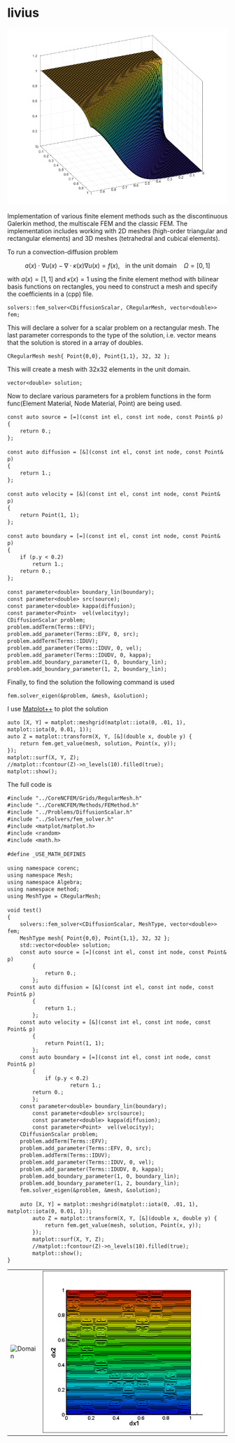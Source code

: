 # livius

![FEM boundary layer](https://raw.githubusercontent.com/aion-synch/livius/refs/heads/master/plotfem.png)

Implementation of various finite element methods such as the discontinuous Galerkin method, the multiscale FEM and the classic FEM.
The implementation includes working with 2D meshes (high-order triangular and rectangular elements) and 3D meshes (tetrahedral and cubical elements).

To run a convection-diffusion problem
```math	
  a(x)\cdot\nabla u(x) - \nabla\cdot\kappa(x)\nabla u(x) = f(x), \mspace{15mu}\text{in the unit domain }\mspace{15mu}\Omega=[0,1]
```
with $a(x)=[1,1]$ and $\kappa(x)=1$ using the finite element method with bilinear basis functions on rectangles, you need to construct a mesh and specify the coefficients in a (cpp) file.
```
solvers::fem_solver<CDiffusionScalar, CRegularMesh, vector<double>> fem;
```
This will declare a solver for a scalar problem on a rectangular mesh. The last parameter corresponds to the type of the solution, i.e. vector<double> means that the solution is stored in a array of doubles.

```	
CRegularMesh mesh{ Point{0,0}, Point{1,1}, 32, 32 };
```
	

This will create a mesh with 32x32 elements in the unit domain.

```
vector<double> solution;
```
	
Now to declare various parameters for a problem functions in the form func(Element Material, Node Material, Point) are being used.

```
const auto source = [=](const int el, const int node, const Point& p)
{
	return 0.;
};

const auto diffusion = [&](const int el, const int node, const Point& p)
{
	return 1.;
};

const auto velocity = [&](const int el, const int node, const Point& p)
{
	return Point(1, 1);
};

const auto boundary = [=](const int el, const int node, const Point& p)
{
	if (p.y < 0.2)
		return 1.;
	return 0.;
};

const parameter<double> boundary_lin(boundary);
const parameter<double> src(source);
const parameter<double> kappa(diffusion);
const parameter<Point>  vel(velocityy);
CDiffusionScalar problem;
problem.addTerm(Terms::EFV);
problem.add_parameter(Terms::EFV, 0, src);
problem.addTerm(Terms::IDUV);
problem.add_parameter(Terms::IDUV, 0, vel);
problem.add_parameter(Terms::IDUDV, 0, kappa);
problem.add_boundary_parameter(1, 0, boundary_lin);
problem.add_boundary_parameter(1, 2, boundary_lin);		
```

Finally, to find the solution the following command is used

```
fem.solver_eigen(&problem, &mesh, &solution);
```
	
I use [Matplot++](https://github.com/alandefreitas/matplotplusplus) to plot the solution

```
auto [X, Y] = matplot::meshgrid(matplot::iota(0, .01, 1), matplot::iota(0, 0.01, 1));
auto Z = matplot::transform(X, Y, [&](double x, double y) {
	return fem.get_value(mesh, solution, Point(x, y));
});
matplot::surf(X, Y, Z);
//matplot::fcontour(Z)->n_levels(10).filled(true);
matplot::show();
```

The full code is


```
#include "../CoreNCFEM/Grids/RegularMesh.h"
#include "../CoreNCFEM/Methods/FEMethod.h"
#include "../Problems/DiffusionScalar.h"
#include "../Solvers/fem_solver.h"
#include <matplot/matplot.h>
#include <random>
#include <math.h>
		
#define _USE_MATH_DEFINES		
		
using namespace corenc;
using namespace Mesh;
using namespace Algebra;
using namespace method;
using MeshType = CRegularMesh;
		
void test()
{
	solvers::fem_solver<CDiffusionScalar, MeshType, vector<double>> fem;
	MeshType mesh{ Point{0,0}, Point{1,1}, 32, 32 };
	std::vector<double> solution;
	const auto source = [=](const int el, const int node, const Point& p)
        {
        	return 0.;
    	};
	const auto diffusion = [&](const int el, const int node, const Point& p)
    	{
        	return 1.;
    	};
	const auto velocity = [&](const int el, const int node, const Point& p)
    	{
        	return Point(1, 1);
    	};
	const auto boundary = [=](const int el, const int node, const Point& p)
    	{
        	if (p.y < 0.2)
            		return 1.;
		return 0.;
    	};
	const parameter<double> boundary_lin(boundary);
    	const parameter<double> src(source);
    	const parameter<double> kappa(diffusion);
    	const parameter<Point>  vel(velocityy);
	CDiffusionScalar problem;
	problem.addTerm(Terms::EFV);
	problem.add_parameter(Terms::EFV, 0, src);
	problem.addTerm(Terms::IDUV);
	problem.add_parameter(Terms::IDUV, 0, vel);
	problem.add_parameter(Terms::IDUDV, 0, kappa);
	problem.add_boundary_parameter(1, 0, boundary_lin);
	problem.add_boundary_parameter(1, 2, boundary_lin);
	fem.solver_eigen(&problem, &mesh, &solution);

	auto [X, Y] = matplot::meshgrid(matplot::iota(0, .01, 1), matplot::iota(0, 0.01, 1));
    	auto Z = matplot::transform(X, Y, [&](double x, double y) {
        	return fem.get_value(mesh, solution, Point(x, y));
    	});
    	matplot::surf(X, Y, Z);
    	//matplot::fcontour(Z)->n_levels(10).filled(true);
    	matplot::show();
}
```
| | |
| --- | --- |
| ![Domain]([https://raw.githubusercontent.com/aion-synch/livius/refs/heads/master/plotfem.png](https://raw.githubusercontent.com/aion-synch/livius/refs/heads/master/img/semi.png)) | ![Model results](https://raw.githubusercontent.com/aion-synch/livius/refs/heads/master/img/full005.png) |

